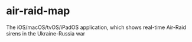 # air-raid-map
The iOS/macOS/tvOS/iPadOS application, which shows real-time Air-Raid sirens in the Ukraine-Russia war

